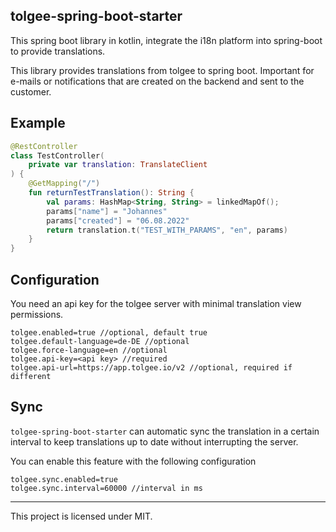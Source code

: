 ## tolgee-spring-boot-starter

This spring boot library in kotlin, integrate the i18n platform into spring-boot to provide translations.

This library provides translations from tolgee to spring boot.
Important for e-mails or notifications that are created on the backend and sent to the customer.

## Example

```kotlin
@RestController
class TestController(
    private var translation: TranslateClient
) {
    @GetMapping("/")
    fun returnTestTranslation(): String {
        val params: HashMap<String, String> = linkedMapOf();
        params["name"] = "Johannes"
        params["created"] = "06.08.2022"
        return translation.t("TEST_WITH_PARAMS", "en", params)
    }
}
```

## Configuration

You need an api key for the tolgee server with minimal translation view permissions.

```properties
tolgee.enabled=true //optional, default true
tolgee.default-language=de-DE //optional
tolgee.force-language=en //optional
tolgee.api-key=<api key> //required
tolgee.api-url=https://app.tolgee.io/v2 //optional, required if different
```

## Sync

`tolgee-spring-boot-starter` can automatic sync the translation in a certain interval to keep translations up to date
without interrupting the server.

You can enable this feature with the following configuration

```properties
tolgee.sync.enabled=true
tolgee.sync.interval=60000 //interval in ms
```
___
This project is licensed under MIT.